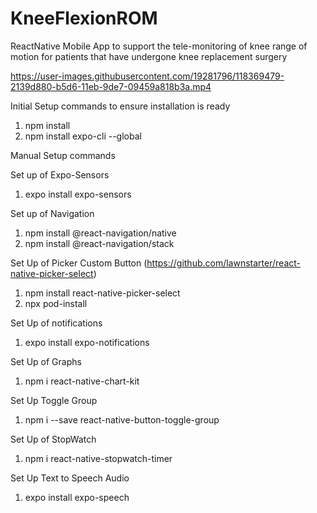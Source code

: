 # KneeFlexionROM
ReactNative Mobile App to support the tele-monitoring of knee range of motion for patients that have undergone knee replacement surgery

https://user-images.githubusercontent.com/19281796/118369479-2139d880-b5d6-11eb-9de7-09459a818b3a.mp4

Initial Setup commands to ensure installation is ready

1) npm install
2) npm install expo-cli --global
 
Manual Setup commands

Set up of Expo-Sensors
1) expo install expo-sensors

Set up of Navigation
1) npm install @react-navigation/native
2) npm install @react-navigation/stack

Set Up of Picker Custom Button (https://github.com/lawnstarter/react-native-picker-select)
1) npm install react-native-picker-select
2) npx pod-install

Set Up of notifications
1) expo install expo-notifications

Set Up of Graphs
1) npm i react-native-chart-kit


Set Up Toggle Group
1) npm i --save react-native-button-toggle-group

Set Up of StopWatch
1) npm i react-native-stopwatch-timer

Set Up Text to Speech Audio
1) expo install expo-speech
